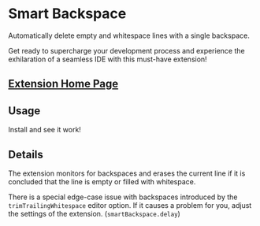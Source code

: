 # Smart Backspace

Automatically delete empty and whitespace lines with a single backspace.

Get ready to supercharge your development process and experience the exhilaration of a seamless IDE with this must-have extension!

## [Extension Home Page](https://marketplace.visualstudio.com/items?itemName=Eshnek.smart-backspace&ssr=false)

## Usage

Install and see it work!

## Details

The extension monitors for backspaces and erases the current line if it is concluded that the line is empty or filled with whitespace.

There is a special edge-case issue with backspaces introduced by the `trimTrailingWhitespace` editor option. If it causes a problem for you, adjust the settings of the extension. (`smartBackspace.delay`)

